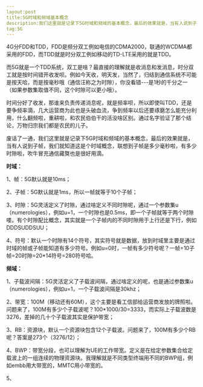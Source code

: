 ```yaml
---
layout:post
title:5G时域和频域基本概念
description:我们这里就是记录下5G时域和频域的基本概念，最后的效果就是，当有人说到子帧，我们就知道这是个时域概念，联想到子帧是多少毫秒啦，有多少时隙啦，吹牛冒充通信藏獒也是很好用滴。
tag:5G
---
```


4G分FDD和TDD，FDD是频分双工例如电信的CDMA2000，联通的WCDMA都采用的FDD，而TDD就是时分双工例如移动的TD-LTE采用的就是TDD。

而5G就是一个TDD系统，双工是啥？最直接的理解就是收消息和发消息，时分双工就是按时间错开收发呗。例如今天收，明天发，当然了，归结到通信系统不可能是按天哈，而是按毫秒哦（通信汪称之为时隙），你没看错---是1秒的千分之一（如果参数集取值不同，这个时隙可以更小哦）。

时间分好了收发，那谁来负责传递消息呢，就是频率呗，所以即使叫TDD，还是要争频率滴，几大运营商为此也是头破血流，争到频率以后还要琢磨怎么能充分利用，什么翻频啦，重耕啦，和农民伯伯干的活没啥区别。通过名字验证了那个结论，万物归宗我们都是农民的儿子。

废话了一通，我们这里就是记录下5G时域和频域的基本概念，最后的效果就是，当有人说到子帧，我们就知道这是个时域概念，联想到子帧是多少毫秒啦，有多少时隙啦，吹牛冒充通信藏獒也是很好用滴。

**时域：**

1、帧：5G默认就是10ms；

2、子帧：5G默认就是1ms，所以一帧就等于10个子帧；

3、时隙：5G灵活定义了时隙，通过啥定义不同时隙呢，通过一个参数集u（numerologies），例如u=1，一个时隙也是0.5ms，即一个子帧就等于两个时隙喽。有个时隙配比概念，其实就是一个子帧内的不同时隙用于上行还是下行，例如DDDSUDDSUU；

4、符号：默认一个时隙有14个符号，其实符号就是数据，放到时域里主要是通过时域的帧或子帧能知道有多少符号。例如u=0时，一帧有多少符号呢？一帧=10子帧=20时隙=20*14符号=280符号哈。

**频域：**

1、子载波间隔：5G灵活定义了子载波间隔，通过啥定义的呢，也是通过参数集u（numerologies），例如u=1，一个子载波间隔是30khz；

2、带宽：100M（移动还有60M），这个主要是看工信部给运营商发放的牌照啦。问题来了，100M有多少个子载波呢？100*1000/30=3333，而实际上子载波数是3276，差掉的几十个子载波其实是保护带宽；

3、RB：资源块，默认一个资源块包含12个子载波。问题来了，100M有多少个RB呢？答案是273个（3276/12）；

4、BWP：带宽分段，也可以理解为UE的工作带宽。定义是在给定参数集合给定载波上的一组连续的物理资源块。我理解就是不同类型终端用不同的BWP组，例如embb用大带宽的，MMTC用小带宽的。

5、

